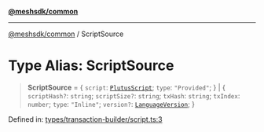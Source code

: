 [**@meshsdk/common**](../README.md)

***

[@meshsdk/common](../globals.md) / ScriptSource

# Type Alias: ScriptSource

> **ScriptSource** = \{ `script`: [`PlutusScript`](PlutusScript.md); `type`: `"Provided"`; \} \| \{ `scriptHash?`: `string`; `scriptSize?`: `string`; `txHash`: `string`; `txIndex`: `number`; `type`: `"Inline"`; `version?`: [`LanguageVersion`](LanguageVersion.md); \}

Defined in: [types/transaction-builder/script.ts:3](https://github.com/MeshJS/mesh/blob/1abde1553cbd7cf2cf4e40197fc0de9e4a7d0f49/packages/mesh-common/src/types/transaction-builder/script.ts#L3)
